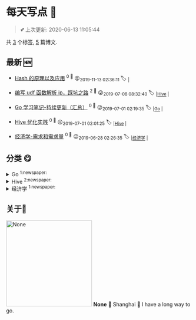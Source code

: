 
# 每天写点 :grimacing:

> :two_hearts: 上次更新: 2020-06-13 11:05:44

共 [3](https://github.com/aikuyun/bb_everyday/labels) 个标签, [5](https://github.com/aikuyun/bb_everyday/issues) 篇博文.
## 最新 :new: 
- [Hash 的原理以及应用](https://github.com/aikuyun/bb_everyday/issues/5) <sup>0 :speech_balloon:</sup>  			 :stuck_out_tongue_winking_eye:<sub>2019-11-13 02:36:11</sub> 
 :label: 	<sub>|</sub>

- [编写 udf 函数解析 ip，踩坑之路](https://github.com/aikuyun/bb_everyday/issues/4) <sup>2 :speech_balloon:</sup>  			 :stuck_out_tongue_winking_eye:<sub>2019-07-08 08:32:40</sub> 
 :label: 	<sub>|</sub><sub>[Hive](https://github.com/aikuyun/bb_everyday/labels/Hive)	|	</sub>

- [Go 学习笔记-持续更新（汇总）](https://github.com/aikuyun/bb_everyday/issues/3) <sup>0 :speech_balloon:</sup>  			 :stuck_out_tongue_winking_eye:<sub>2019-07-01 02:19:35</sub> 
 :label: 	<sub>|</sub><sub>[Go](https://github.com/aikuyun/bb_everyday/labels/Go)	|	</sub>

- [Hive 优化实践](https://github.com/aikuyun/bb_everyday/issues/2) <sup>0 :speech_balloon:</sup>  			 :stuck_out_tongue_winking_eye:<sub>2019-07-01 02:01:25</sub> 
 :label: 	<sub>|</sub><sub>[Hive](https://github.com/aikuyun/bb_everyday/labels/Hive)	|	</sub>

- [经济学-需求和需求量](https://github.com/aikuyun/bb_everyday/issues/1) <sup>0 :speech_balloon:</sup>  			 :stuck_out_tongue_winking_eye:<sub>2019-06-28 02:26:35</sub> 
 :label: 	<sub>|</sub><sub>[经济学](https://github.com/aikuyun/bb_everyday/labels/%E7%BB%8F%E6%B5%8E%E5%AD%A6)	|	</sub>

## 分类  :yum: 

<details>
<summary>Go	<sup>1:newspaper:</sup></summary>
- [Go 学习笔记-持续更新（汇总）](https://github.com/aikuyun/bb_everyday/issues/3)  <sup>0 :speech_balloon:</sup>  	 :alarm_clock:<sub>2019-07-01 02:19:35</sub> 

</details>

<details>
<summary>Hive	<sup>2:newspaper:</sup></summary>
- [编写 udf 函数解析 ip，踩坑之路](https://github.com/aikuyun/bb_everyday/issues/4)  <sup>2 :speech_balloon:</sup>  	 :alarm_clock:<sub>2019-07-08 08:32:40</sub> 
- [Hive 优化实践](https://github.com/aikuyun/bb_everyday/issues/2)  <sup>0 :speech_balloon:</sup>  	 :alarm_clock:<sub>2019-07-01 02:01:25</sub> 

</details>

<details>
<summary>经济学	<sup>1:newspaper:</sup></summary>
- [经济学-需求和需求量](https://github.com/aikuyun/bb_everyday/issues/1)  <sup>0 :speech_balloon:</sup>  	 :alarm_clock:<sub>2019-06-28 02:26:35</sub> 

</details>

## 关于:boy:
[<img alt="None" src="https://avatars0.githubusercontent.com/u/26319477?v=4" width="233"/>](https://github.com/aikuyun)
**None**
:round_pushpin: Shanghai
:black_flag: I have a long way to go.
